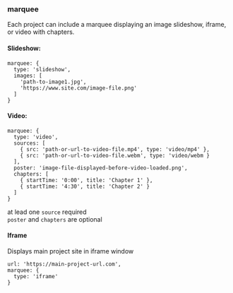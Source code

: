 
### marquee
Each project can include a marquee displaying an image slideshow, iframe, or video with chapters.       

#### Slideshow:
```
marquee: {
  type: 'slideshow',
  images: [
    'path-to-image1.jpg',
    'https://www.site.com/image-file.png'
  ]
}
```
#### Video: 
```
marquee: {
  type: 'video',
  sources: [
    { src: 'path-or-url-to-video-file.mp4', type: 'video/mp4' },
    { src: 'path-or-url-to-video-file.webm', type: 'video/webm }
  ],
  poster: 'image-file-displayed-before-video-loaded.png',
  chapters: [
    { startTime: '0:00', title: 'Chapter 1' },
    { startTime: '4:30', title: 'Chapter 2' }
  ]
}
```
at lead one `source` required   
`poster` and `chapters` are optional

#### Iframe
Displays main project site in iframe window
```
url: 'https://main-project-url.com',
marquee: {
  type: 'iframe'
}
```